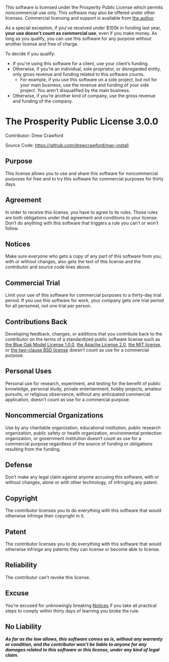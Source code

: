 This software is licensed under the Prosperity Public License which permits noncommercial use only.  This software may also be offered under other licenses.  Commercial licensing and support is available from [the author](mailto:drew@sealedabstract.com).

As a special exception, if you've received under $100k in funding last year, **your use doesn't count as commercial use**, even if you make money.  As long as you qualify, you can use this software for any purpose without another license and free of charge.

To decide if you qualify:


- If you're using this software for a client, use your client’s funding.
- Otherwise, if you’re an individual, sole proprietor, or disregarded entity, only gross revenue and funding related to this software counts.
    - For example, if you use this software on a side project, but not for your main business, use the revenue and funding of your side project. You aren’t disqualified by the main business.
- Otherwise, if you’re another kind of company, use the gross revenue and funding of the company.

# The Prosperity Public License 3.0.0


Contributor: Drew Crawford

Source Code: https://github.com/drewcrawford/mac-install

## Purpose


This license allows you to use and share this software for noncommercial purposes for free and to try this software for commercial purposes for thirty days.

## Agreement


In order to receive this license, you have to agree to its rules. Those rules are both obligations under that agreement and conditions to your license. Don’t do anything with this software that triggers a rule you can’t or won’t follow.

## Notices


Make sure everyone who gets a copy of any part of this software from you, with or without changes, also gets the text of this license and the contributor and source code lines above.

## Commercial Trial


Limit your use of this software for commercial purposes to a thirty-day trial period. If you use this software for work, your company gets one trial period for all personnel, not one trial per person.

## Contributions Back


Developing feedback, changes, or additions that you contribute back to the contributor on the terms of a standardized public software license such as [the Blue Oak Model License 1.0.0](https://blueoakcouncil.org/license/1.0.0), [the Apache License 2.0](https://www.apache.org/licenses/LICENSE-2.0.html), [the MIT license](https://spdx.org/licenses/MIT.html), or [the two-clause BSD license](https://spdx.org/licenses/BSD-2-Clause.html) doesn’t count as use for a commercial purpose.

## Personal Uses


Personal use for research, experiment, and testing for the benefit of public knowledge, personal study, private entertainment, hobby projects, amateur pursuits, or religious observance, without any anticipated commercial application, doesn’t count as use for a commercial purpose.

## Noncommercial Organizations


Use by any charitable organization, educational institution, public research organization, public safety or health organization, environmental protection organization, or government institution doesn’t count as use for a commercial purpose regardless of the source of funding or obligations resulting from the funding.

## Defense


Don’t make any legal claim against anyone accusing this software, with or without changes, alone or with other technology, of infringing any patent.

## Copyright


The contributor licenses you to do everything with this software that would otherwise infringe their copyright in it.

## Patent


The contributor licenses you to do everything with this software that would otherwise infringe any patents they can license or become able to license.

## Reliability


The contributor can’t revoke this license.

## Excuse


You’re excused for unknowingly breaking [Notices](https://prosperitylicense.com/versions/3.0.0#notices) if you take all practical steps to comply within thirty days of learning you broke the rule.

## No Liability


***As far as the law allows, this software comes as is, without any warranty or condition, and the contributor won’t be liable to anyone for any damages related to this software or this license, under any kind of legal claim.***